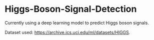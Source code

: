 # Higgs-Boson-Signal-Detection

Currently using a deep learning model to predict Higgs boson signals.

Dataset used: https://archive.ics.uci.edu/ml/datasets/HIGGS.
